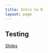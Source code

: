 ```yaml
---
title: Intro to R
layout: page
---
```



## Testing

<object data="https://github.com/rbchan/exp-design/blob/gh-pages/_includes/pdfs/lab-intro-to-R.pdf" width="1000" height="1000" type="application/pdf" />

[Slides](https://github.com/rbchan/exp-design/blob/gh-pages/_includes/pdfs/lab-intro-to-R.pdf)




